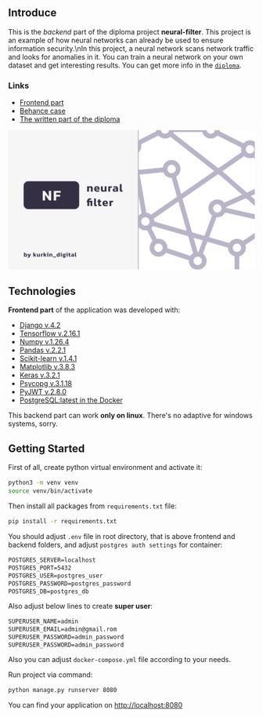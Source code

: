 ## Introduce

This is the *backend* part of the diploma project **neural-filter**. This project is an example of how neural networks can already be used to ensure information security.\nIn this project, a neural network scans network traffic and looks for anomalies in it. You can train a neural network on your own dataset and get interesting results. You can get more info in the [`diploma`](https://disk.yandex.ru/i/GaerzbprvIXZhw).

### Links
- [Frontend part]()
- [Behance case](https://www.behance.net/gallery/201619595/Neural-Filter)
- [The written part of the diploma](https://disk.yandex.ru/i/GaerzbprvIXZhw)

![Preview](./app-photos/preview.png)


## Technologies

**Frontend part** of the application was developed with:
- [Django v.4.2](https://docs.djangoproject.com/en/4.2/)
- [Tensorflow v.2.16.1](https://www.tensorflow.org/)
- [Numpy v.1.26.4](https://numpy.org/)
- [Pandas v.2.2.1](https://pandas.pydata.org/)
- [Scikit-learn v.1.4.1](https://scikit-learn.org/stable/)
- [Matplotlib v.3.8.3](https://matplotlib.org/)
- [Keras v.3.2.1](https://keras.io/)
- [Psycopg v.3.1.18](https://www.psycopg.org/)
- [PyJWT v.2.8.0](https://pyjwt.readthedocs.io/en/stable/)
- [PostgreSQL:latest in the Docker](https://hub.docker.com/_/postgres)

This backend part can work **only on linux**. There's no adaptive for windows systems, sorry.

## Getting Started

First of all, create python virtual environment and activate it:
```bash
python3 -m venv venv
source venv/bin/activate
```

Then install all packages from `requirements.txt` file:
```bash
pip install -r requirements.txt
```

You should adjust `.env` file in root directory, that is above frontend and backend folders, and adjust `postgres auth settings` for container:

```.env
POSTGRES_SERVER=localhost
POSTGRES_PORT=5432
POSTGRES_USER=postgres_user
POSTGRES_PASSWORD=postgres_password
POSTGRES_DB=postgres_db
```

Also adjust below lines to create **super user**:
```.env
SUPERUSER_NAME=admin
SUPERUSER_EMAIL=admin@gmail.rom
SUPERUSER_PASSWORD=admin_password
SUPERUSER_PASSWORD=admin_password
```

Also you can adjust `docker-compose.yml` file according to your needs.

Run project via command:
```bash
python manage.py runserver 8080
```
You can find your application on [http://localhost:8080](http://localhost:8080)
